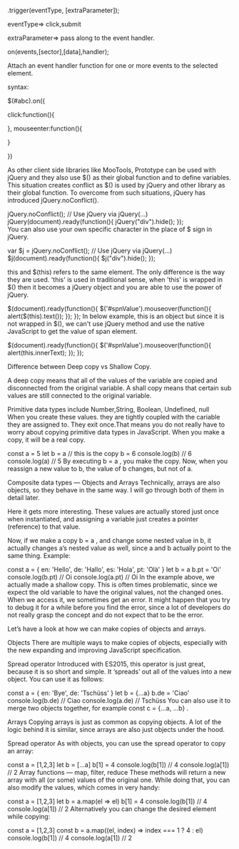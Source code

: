  .trigger(eventType, [extraParameter]);

 eventType=> click,submit

 extraParameter=> pass along to the event handler.

 on(events,[sector],[data],handler);

 Attach an event handler function for one or more events to the selected element.


 syntax:

 $(#abc).on({

click:function(){

},
mouseenter:function(){


}

 })


 As other client side libraries like MooTools, Prototype can be used with jQuery and they also use $() as their global function and to define variables. This situation creates conflict as $() is used by jQuery and other library as their global function. To overcome from such situations, jQuery has introduced jQuery.noConflict().

 jQuery.noConflict();
// Use jQuery via jQuery(...)
jQuery(document).ready(function(){
   jQuery("div").hide();
});  
You can also use your own specific character in the place of $ sign in jQuery.

var $j = jQuery.noConflict();
// Use jQuery via jQuery(...)
$j(document).ready(function(){
   $j("div").hide();
}); 




this and $(this) refers to the same element. The only difference is the way they are used. 'this' is used in traditional sense, when 'this' is wrapped in $() then it becomes a jQuery object and you are able to use the power of jQuery.

$(document).ready(function(){
    $('#spnValue').mouseover(function(){
       alert($(this).text());
  });
});
In below example, this is an object but since it is not wrapped in $(), we can't use jQuery method and use the native JavaScript to get the value of span element.

$(document).ready(function(){
    $('#spnValue').mouseover(function(){
       alert(this.innerText);
  });
});


Difference between Deep copy vs Shallow Copy.


A deep copy means that all of the values of the variable are copied and disconnected from the original variable. A shall copy means that certain sub values are still connected to the original variable.

Primitive data types include 
Number,String, Boolean, Undefined, null     
When you create these values. they are tightly coupled with the cariable they are assigned to. They exit once.That means you do not really have to worry about copying primitive data types in JavaScript. When you make a copy, it will be a real copy.


const a = 5
let b = a // this is the copy
b = 6
console.log(b) // 6
console.log(a) // 5
By executing b = a , you make the copy. Now, when you reassign a new value to b, the value of b changes, but not of a.




Composite data types — Objects and Arrays
Technically, arrays are also objects, so they behave in the same way. I will go through both of them in detail later.

Here it gets more interesting. These values are actually stored just once when instantiated, and assigning a variable just creates a pointer (reference) to that value.

Now, if we make a copy b = a , and change some nested value in b, it actually changes a’s nested value as well, since a and b actually point to the same thing. Example:

const a = {
  en: 'Hello',
  de: 'Hallo',
  es: 'Hola',
  pt: 'Olà'
}
let b = a
b.pt = 'Oi'
console.log(b.pt) // Oi
console.log(a.pt) // Oi
In the example above, we actually made a shallow copy. This is often times problematic, since we expect the old variable to have the original values, not the changed ones. When we access it, we sometimes get an error. It might happen that you try to debug it for a while before you find the error, since a lot of developers do not really grasp the concept and do not expect that to be the error.




Let’s have a look at how we can make copies of objects and arrays.

Objects
There are multiple ways to make copies of objects, especially with the new expanding and improving JavaScript specification.

Spread operator
Introduced with ES2015, this operator is just great, because it is so short and simple. It ‘spreads’ out all of the values into a new object. You can use it as follows:

const a = {
  en: 'Bye',
  de: 'Tschüss'
}
let b = {...a}
b.de = 'Ciao'
console.log(b.de) // Ciao
console.log(a.de) // Tschüss
You can also use it to merge two objects together, for example const c = {...a, ...b} .


<!-- Similar to Array -->
Arrays
Copying arrays is just as common as copying objects. A lot of the logic behind it is similar, since arrays are also just objects under the hood.

Spread operator
As with objects, you can use the spread operator to copy an array:

const a = [1,2,3]
let b = [...a]
b[1] = 4
console.log(b[1]) // 4
console.log(a[1]) // 2
Array functions — map, filter, reduce
These methods will return a new array with all (or some) values of the original one. While doing that, you can also modify the values, which comes in very handy:

const a = [1,2,3]
let b = a.map(el => el)
b[1] = 4
console.log(b[1]) // 4
console.log(a[1]) // 2
Alternatively you can change the desired element while copying:

const a = [1,2,3]
const b = a.map((el, index) => index === 1 ? 4 : el)
console.log(b[1]) // 4
console.log(a[1]) // 2